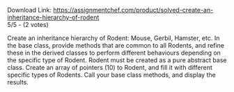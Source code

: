 Download Link: https://assignmentchef.com/product/solved-create-an-inheritance-hierarchy-of-rodent
<br>
5/5 - (2 votes)

Create an inheritance hierarchy of Rodent: Mouse, Gerbil, Hamster, etc. In the base class, provide methods that are common to all Rodents, and refine these in the derived classes to perform different behaviours depending on the specific type of Rodent. Rodent must be created as a pure abstract base class. Create an array of pointers (10) to Rodent, and fill it with different specific types of Rodents. Call your base class methods, and display the results.